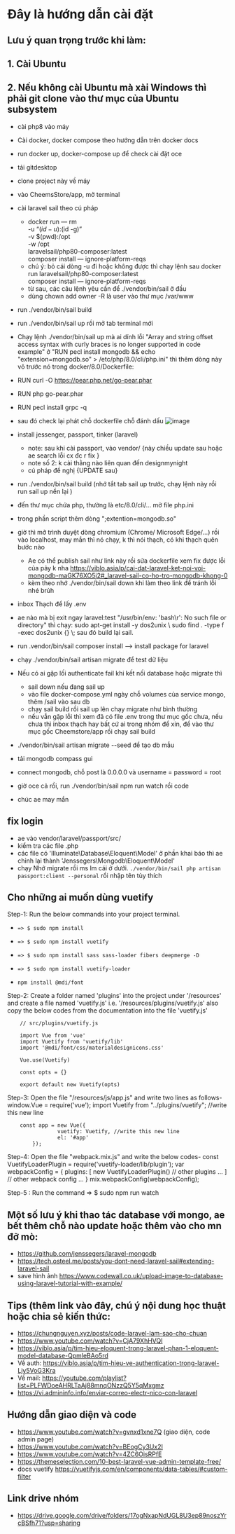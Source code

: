 # Đây là hướng dẫn cài đặt


## Lưu ý quan trọng trước khi làm:
## 1. Cài Ubuntu
## 2. Nếu không cài Ubuntu mà xài Windows thì phải git clone vào thư mục của Ubuntu subsystem


- cài php8 vào máy
- Cài docker, docker compose theo hướng dẫn trên docker docs
- run docker up, docker-compose up để check cài đặt oce
- tải gitdesktop
- clone project này về máy
- vào CheemsStore/app, mở terminal
- cài laravel sail theo cú pháp
  +   docker run — rm \
     -u “$(id -u):$(id -g)” \
     -v $(pwd):/opt \
     -w /opt \
     laravelsail/php80-composer:latest \
 composer install — ignore-platform-reqs
  + chú ý: bỏ cái dòng -u đi hoặc không được thì chạy lệnh sau 
     docker run 
     laravelsail/php80-composer:latest \
     composer install — ignore-platform-reqs
  + từ sau, các câu lệnh yêu cần để ./vendor/bin/sail  ở đầu
  + dùng chown add owner -R là user vào thư mục /var/www
- run ./vendor/bin/sail build
- run ./vendor/bin/sail up rồi mở tab terminal mới
- Chạy lệnh ./vendor/bin/sail up mà ai dính lỗi "Array and string offset access syntax with curly braces is no longer supported in code example" ở "RUN pecl install mongodb && echo "extension=mongodb.so" > /etc/php/8.0/cli/php.ini" thì thêm  dòng này vô trước nó trong docker/8.0/Dockerfile:

- RUN curl -O https://pear.php.net/go-pear.phar
- RUN php go-pear.phar
- RUN pecl install grpc -q

- sau đó check lại phát chỗ dockerfile chỗ đánh dấu
  ![image](https://user-images.githubusercontent.com/71328121/139451660-a43be4e2-72ec-4fae-b025-6dcd5cb54ce1.png)
- install jessenger, passport, tinker (laravel)
  + note: sau khi cài passport, vào vendor/ {này chiều update sau hoặc ae search lỗi cx đc r fix } 
  + note số 2: k cài thằng nào liên quan đến designmynight
  + cú pháp đề nghị {UPDATE sau}
- run ./vendor/bin/sail build (nhớ tắt tab sail up trước, chạy lệnh này rồi run sail up nền lại )
- đến thư mục chứa php, thường là etc/8.0/cli/... mở file php.ini
- trong phần script thêm dòng ";extention=mongodb.so"
- giờ thì mở trình duyệt dòng chromium (Chrome/ Microsoft Edge/...) rồi vào localhost, may mắn thì nó chạy, k thì nói thạch, có khi thạch quên bước nào 
  + Ae có thể publish sail như link này rồi sửa dockerfile xem fix được lỗi của pảy k nha 
      https://viblo.asia/p/cai-dat-laravel-ket-noi-voi-mongodb-maGK76XO5j2#_laravel-sail-co-ho-tro-mongodb-khong-0
  + kèm theo nhớ ./vendor/bin/sail down khi làm theo link để tránh lỗi nhé brủh
- inbox Thạch để lấy .env
- ae nào mà bị exit ngay laravel:test "/usr/bin/env: 'bash\r': No such file or directory" thì chạy: sudo apt-get install -y dos2unix \ sudo find . -type f -exec dos2unix {} \\; sau đó build lại sail.
- run .vendor/bin/sail composer install --> install package for laravel
- chạy ./vendor/bin/sail artisan migrate để test dữ liệu
- Nếu có ai gặp lối authenticate fail khi kết nối database hoặc migrate thì
  + sail down nếu đang sail up
  + vào file docker-compose.yml ngày chỗ volumes của service mongo, thêm /sail vào sau db
  + chạy sail build rồi sail up lên chạy migrate như bình thường
  + nếu vẫn gặp lỗi thì xem đã có file .env trong thư mục gốc chưa, nếu chưa thì inbox thạch hay bất cứ ai trong nhóm để xin, để vào thư mục gốc Cheemstore/app rồi chạy sail build
- ./vendor/bin/sail artisan migrate --seed để tạo db mẫu

- tải mongodb compass gui
- connect mongodb, chỗ post là 0.0.0.0 và username = password = root
- giờ oce cả rồi, run ./vendor/bin/sail npm run watch rồi code
- chúc ae may mắn
## fix login
- ae vào vendor/laravel/passport/src/
- kiểm tra các file .php
- các file có 'Illuminate\Database\Eloquent\Model' ở phần khai báo thì ae chỉnh lại thành 'Jenssegers\Mongodb\Eloquent\Model'
- chạy 
	Nhớ migrate rồi ms lm cái ở dưới.
      `./vendor/bin/sail php artisan passport:client --personal`
  rồi nhập tên tùy thích
## Cho những ai muốn dùng vuetify
Step-1: Run the below commands into your project terminal.
-     => $ sudo npm install
-     => $ sudo npm install vuetify
-     => $ sudo npm install sass sass-loader fibers deepmerge -D
-     => $ sudo npm install vuetify-loader
-     npm install @mdi/font

Step-2: Create a folder named 'plugins' into the project under '/resources' and create a file named 'vuetify.js' i.e. 
    '/resources/plugins/vuetify.js' also copy the below codes from the documentation into the file 'vuetify.js'

        // src/plugins/vuetify.js

        import Vue from 'vue'
        import Vuetify from 'vuetify/lib'
        import '@mdi/font/css/materialdesignicons.css'

        Vue.use(Vuetify)

        const opts = {}

        export default new Vuetify(opts)

Step-3: Open the file "/resources/js/app.js" and write two lines as follows-
        window.Vue = require('vue');
        import Vuetify from "../plugins/vuetify"; //write this new line
        
        const app = new Vue({
                    vuetify: Vuetify, //write this new line
                    el: '#app'
            });

Step-4: Open the file "webpack.mix.js" and write the below codes-
        const VuetifyLoaderPlugin = require('vuetify-loader/lib/plugin');
        var webpackConfig = {
                plugins: [
                    new VuetifyLoaderPlugin()
                    // other plugins ...
                ]
            // other webpack config ...
        }
        mix.webpackConfig(webpackConfig);

Step-5 : Run the command => $ sudo npm run watch
## Một số lưu ý khi thao tác database với mongo, ae bết thêm chỗ nào update hoặc thêm vào cho mn đỡ mò:
- https://github.com/jenssegers/laravel-mongodb
- https://tech.osteel.me/posts/you-dont-need-laravel-sail#extending-laravel-sail
- save hình ảnh https://www.codewall.co.uk/upload-image-to-database-using-laravel-tutorial-with-example/
## Tips (thêm link vào đây, chú ý nội dung học thuật hoặc chia sẻ kiến thức:
- https://chungnguyen.xyz/posts/code-laravel-lam-sao-cho-chuan
- https://www.youtube.com/watch?v=CjA79XhHVQI
- https://viblo.asia/p/tim-hieu-eloquent-trong-laravel-phan-1-eloquent-model-database-QpmleBAo5rd
- Về auth: https://viblo.asia/p/tim-hieu-ve-authentication-trong-laravel-Ljy5VoG3Kra
- Về mail: https://youtube.com/playlist?list=PLFWDoeAHRLTaAj88mnqONzzQ5Y5qMxgmz
- https://vi.admininfo.info/enviar-correo-electr-nico-con-laravel
## Hướng dẫn giao diện và code
- https://www.youtube.com/watch?v=gvnxd1xne7Q (giao diện, code admin page)
- https://www.youtube.com/watch?v=BEogCy3Ux2I
- https://www.youtube.com/watch?v=4ZC6OisRPfE
- https://themeselection.com/10-best-laravel-vue-admin-template-free/
- docs vuetify https://vuetifyjs.com/en/components/data-tables/#custom-filter
## Link drive nhóm
- https://drive.google.com/drive/folders/17ogNxapNdUGL8U3ep89noszYrcBSfh71?usp=sharing
